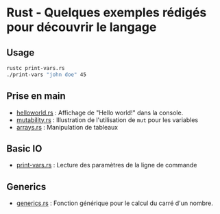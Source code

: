 # Rust - Quelques exemples rédigés pour découvrir le langage

## Usage

```bash
rustc print-vars.rs
./print-vars "john doe" 45
```

## Prise en main

* [helloworld.rs](helloworld.rs) : Affichage de "Hello world!" dans la console.
* [mutability.rs](mutability.rs) : Illustration de l'utilisation de `mut` pour les variables
* [arrays.rs](arrays.rs) : Manipulation de tableaux

## Basic IO

* [print-vars.rs](print-vars.rs) : Lecture des paramètres de la ligne de commande

## Generics

* [generics.rs](generics.rs) : Fonction générique pour le calcul du carré d'un nombre.
